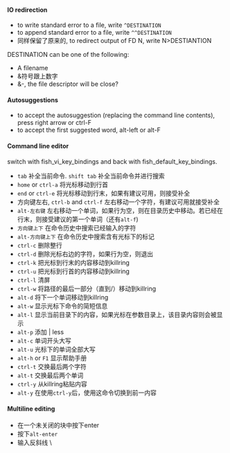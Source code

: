 
#### IO redirection

- to write standard error to a file, write `^DESTINATION`
- to append standard error to a file, write `^^DESTINATION`
- 同样保留了原来的, to redirect output of FD N, write N>DESTIANTION

DESTINATION can be one of the following:
- A filename
- &符号跟上数字
- &-, the file descriptor will be close?

#### Autosuggestions

- to accept the autosuggestion (replacing the command line contents), press right arrow or ctrl-F
- to accept the first suggested word, alt-left or alt-F

#### Command line editor

switch with fish_vi_key_bindings and back with fish_default_key_bindings.

- `tab` 补全当前命令. `shift tab` 补全当前命令并进行搜索
- `home` or `ctrl-a` 将光标移动到行首
- `end` or `ctrl-e` 将光标移动到行末，如果有建议可用，则接受补全
- 方向键左右, `ctrl-b` and `ctrl-f` 左右移动一个字符，有建议可用就接受补全
- `alt-左右键` 左右移动一个单词，如果行为空，则在目录历史中移动。若已经在行末，则接受建议的第一个单词（还有`alt-f`)
- `方向键上下` 在命令历史中搜索已经输入的字符
- `alt-方向键上下` 在命令历史中搜索含有光标下的标记
- `ctrl-c` 删除整行
- `ctrl-d` 删除光标右边的字符，如果行为空，则退出
- `ctrl-k` 把光标到行末的内容移动到killring
- `ctrl-u` 把光标到行首的内容移动到killring
- `ctrl-l` 清屏
- `ctrl-w` 将路径的最后一部分（直到/）移动到killring
- `alt-d` 将下一个单词移动到killring
- `alt-w` 显示光标下命令的简短信息
- `alt-l` 显示当前目录下的内容，如果光标在参数目录上，该目录内容则会被显示
- `alt-p` 添加 | less
- `alt-c` 单词开头大写
- `alt-u` 光标下的单词全部大写
- `alt-h` or `F1` 显示帮助手册
- `ctrl-t` 交换最后两个字符
- `alt-t` 交换最后两个单词
- `ctrl-y` 从killring粘贴内容
- `alt-y` 在使用`ctrl-y`后，使用这命令切换到前一内容

#### Multiline editing

- 在一个未关闭的块中按下enter
- 按下`alt-enter`
- 输入反斜线 \
